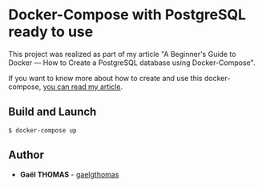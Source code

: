 # Docker-Compose with PostgreSQL ready to use

This project was realized as part of my article "A Beginner's Guide to Docker — How to Create a PostgreSQL database using Docker-Compose".

If you want to know more about how to create and use this docker-compose, [you can read my article](https://herewecode.io/blog/create-a-postgresql-database-using-docker-compose/).

## Build and Launch

```
$ docker-compose up
```

## Author

- **Gaël THOMAS** - [gaelgthomas](https://github.com/gaelgthomas)

